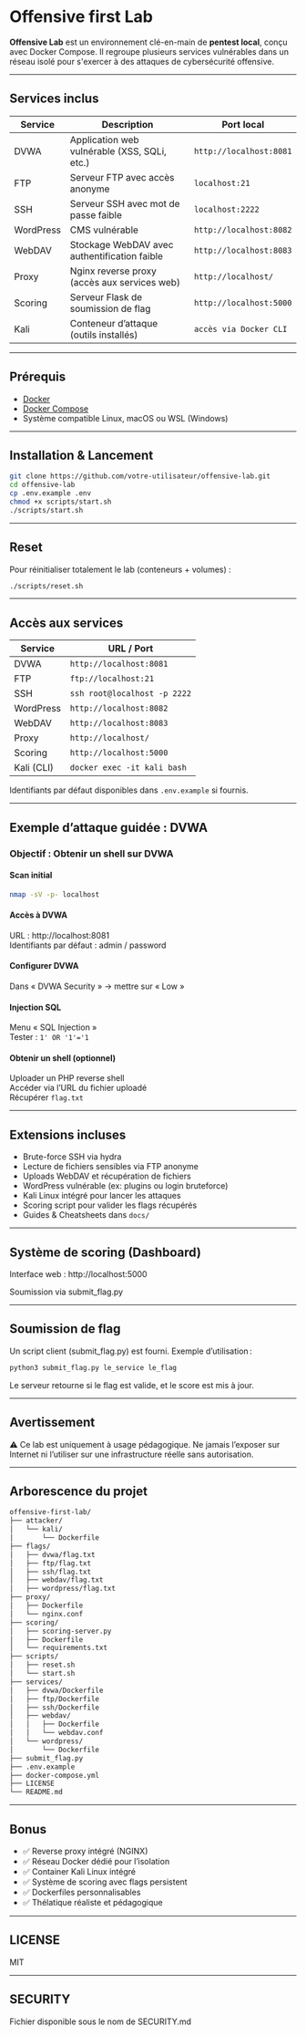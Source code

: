 # Offensive first Lab

**Offensive Lab** est un environnement clé-en-main de **pentest local**, conçu avec Docker Compose. Il regroupe plusieurs services vulnérables dans un réseau isolé pour s'exercer à des attaques de cybersécurité offensive.

---

## Services inclus

| Service    | Description                                        | Port local             |
|------------|----------------------------------------------------|------------------------|
| DVWA       | Application web vulnérable (XSS, SQLi, etc.)       | `http://localhost:8081` |
| FTP        | Serveur FTP avec accès anonyme                     | `localhost:21`         |
| SSH        | Serveur SSH avec mot de passe faible               | `localhost:2222`       |
| WordPress  | CMS vulnérable                                     | `http://localhost:8082` |
| WebDAV     | Stockage WebDAV avec authentification faible       | `http://localhost:8083` |
| Proxy      | Nginx reverse proxy (accès aux services web)       | `http://localhost/`    |
| Scoring    | Serveur Flask de soumission de flag                | `http://localhost:5000` |
| Kali       | Conteneur d’attaque (outils installés)             | `accès via Docker CLI` |

---

## Prérequis

- [Docker](https://docs.docker.com/get-docker/)
- [Docker Compose](https://docs.docker.com/compose/install/)
- Système compatible Linux, macOS ou WSL (Windows)

---

## Installation & Lancement

```bash
git clone https://github.com/votre-utilisateur/offensive-lab.git
cd offensive-lab
cp .env.example .env
chmod +x scripts/start.sh
./scripts/start.sh
```

---

## Reset

Pour réinitialiser totalement le lab (conteneurs + volumes) :

```bash
./scripts/reset.sh
```

---

## Accès aux services

| Service    | URL / Port                |
|------------|---------------------------|
| DVWA       | `http://localhost:8081`   |
| FTP        | `ftp://localhost:21`      |
| SSH        | `ssh root@localhost -p 2222` |
| WordPress  | `http://localhost:8082`   |
| WebDAV     | `http://localhost:8083`   |
| Proxy      | `http://localhost/`       |
| Scoring      | `http://localhost:5000` |
| Kali (CLI) | `docker exec -it kali bash` |

Identifiants par défaut disponibles dans `.env.example` si fournis.

---

## Exemple d’attaque guidée : DVWA

### Objectif : Obtenir un shell sur DVWA

#### Scan initial
```bash
nmap -sV -p- localhost
```

#### Accès à DVWA
URL : http://localhost:8081  
Identifiants par défaut : admin / password

#### Configurer DVWA
Dans « DVWA Security » → mettre sur « Low »

#### Injection SQL
Menu « SQL Injection »  
Tester : `1' OR '1'='1`

#### Obtenir un shell (optionnel)
Uploader un PHP reverse shell  
Accéder via l’URL du fichier uploadé  
Récupérer `flag.txt`

---

## Extensions incluses

- Brute-force SSH via hydra
- Lecture de fichiers sensibles via FTP anonyme
- Uploads WebDAV et récupération de fichiers
- WordPress vulnérable (ex: plugins ou login bruteforce)
- Kali Linux intégré pour lancer les attaques
- Scoring script pour valider les flags récupérés
- Guides & Cheatsheets dans `docs/`

---

## Système de scoring (Dashboard)

Interface web : http://localhost:5000

Soumission via submit_flag.py

---

## Soumission de flag

Un script client (submit_flag.py) est fourni. Exemple d’utilisation :

```bash
python3 submit_flag.py le_service le_flag
```
Le serveur retourne si le flag est valide, et le score est mis à jour.

---

## Avertissement

⚠️ Ce lab est uniquement à usage pédagogique. Ne jamais l’exposer sur Internet ni l’utiliser sur une infrastructure réelle sans autorisation.

---

## Arborescence du projet

```bash
offensive-first-lab/
├── attacker/
│   └── kali/
│       └── Dockerfile
├── flags/
│   ├── dvwa/flag.txt
│   ├── ftp/flag.txt
│   ├── ssh/flag.txt
│   ├── webdav/flag.txt
│   ├── wordpress/flag.txt
├── proxy/
│   ├── Dockerfile
│   └── nginx.conf
├── scoring/
│   ├── scoring-server.py
│   ├── Dockerfile
│   └── requirements.txt
├── scripts/
│   ├── reset.sh
│   └── start.sh
├── services/
│   ├── dvwa/Dockerfile
│   ├── ftp/Dockerfile
│   ├── ssh/Dockerfile
│   ├── webdav/
│   │   ├── Dockerfile
│   │   └── webdav.conf
│   └── wordpress/
│       └── Dockerfile
├── submit_flag.py
├── .env.example
├── docker-compose.yml
├── LICENSE
└── README.md

```

---

## Bonus

- ✅ Reverse proxy intégré (NGINX)
- ✅ Réseau Docker dédié pour l’isolation
- ✅ Container Kali Linux intégré
- ✅ Système de scoring avec flags persistent
- ✅ Dockerfiles personnalisables
- ✅ Thélatique réaliste et pédagogique

---

## LICENSE

MIT

---

## SECURITY

Fichier disponible sous le nom de SECURITY.md


